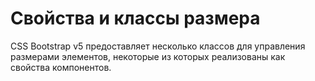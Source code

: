 # Свойства и классы размера

<div class="lead mb-5">

CSS Bootstrap v5 предоставляет несколько классов для управления размерами элементов, некоторые из которых реализованы как свойства компонентов.

</div>

<script setup lang="ts">

</script>
